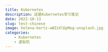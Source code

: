 ```yaml
---
title: Kubernetes
description: 这是Kubernetes学习笔记
date: 2022-10-13
slug: test-chinese
image: helena-hertz-wWZzXlDpMog-unsplash.jpg
categories:
    - Kubernetes
    - 虚拟机
---
```

